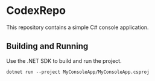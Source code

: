# CodexRepo

This repository contains a simple C# console application.

## Building and Running

Use the .NET SDK to build and run the project.
```
dotnet run --project MyConsoleApp/MyConsoleApp.csproj
```
